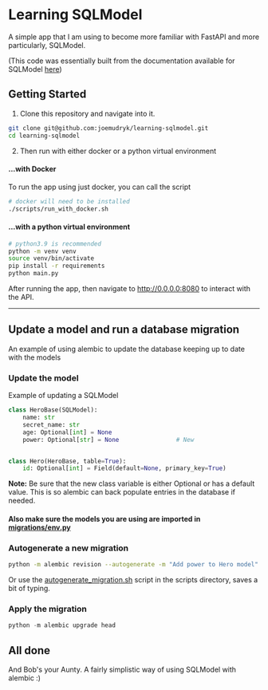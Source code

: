 # Learning SQLModel
A simple app that I am using to become more familiar with FastAPI and more particularly, SQLModel.

(This code was essentially built from the documentation available for SQLModel [here](https://sqlmodel.tiangolo.com/))

## Getting Started
1. Clone this repository and navigate into it.
```bash
git clone git@github.com:joemudryk/learning-sqlmodel.git
cd learning-sqlmodel
```
2. Then run with either docker or a python virtual environment

#### ...with Docker
To run the app using just docker, you can call the script
```bash
# docker will need to be installed
./scripts/run_with_docker.sh
```

#### ...with a python virtual environment
```bash
# python3.9 is recommended
python -m venv venv
source venv/bin/activate
pip install -r requirements
python main.py
```

After running the app, then navigate to http://0.0.0.0:8080 to interact with the API. 

---

## Update a model and run a database migration 
An example of using alembic to update the database keeping up to date with the models

### Update the model
Example of updating a SQLModel
```python
class HeroBase(SQLModel):
    name: str
    secret_name: str
    age: Optional[int] = None
    power: Optional[str] = None                # New


class Hero(HeroBase, table=True):
    id: Optional[int] = Field(default=None, primary_key=True)
```
**Note:** Be sure that the new class variable is either Optional or has a default value. This is so alembic can back 
populate entries in the database if needed.

#### Also make sure the models you are using are imported in [migrations/env.py](migrations/env.py)

### Autogenerate a new migration
```bash
python -m alembic revision --autogenerate -m "Add power to Hero model"
```
Or use the [autogenerate_migration.sh](scripts/autogenerate_migration.sh) script in the scripts directory, saves a bit of typing.
### Apply the migration 
```python
python -m alembic upgrade head
```

## All done
And Bob's your Aunty. A fairly simplistic way of using SQLModel with alembic :) 